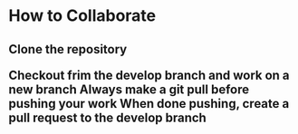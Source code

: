 # How to Collaborate

<h2>Clone the repository

Checkout frim the develop branch and work on a new branch
Always make a git pull before pushing your work
When done pushing,  create a pull request to the develop branch</h2>
